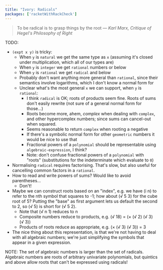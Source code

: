 ```yaml
---
title: "Ivory: Radicals"
packages: ['racketWithRackCheck']
---
```


> To be radical is to grasp things by the root
— <cite>Karl Marx, *Critique of Hegel's Philosophy of Right*</cite>

TODO:

 - `(expt x y)` is tricky:
   - When `y` is `natural` we get the same type as `x` (assuming it's closed
     under multiplication, which all of our types are)
   - When `y` is `integer` we get `rational` numbers or below
   - When `y` is `rational` we get `radical` and below
   - Probably don't want anything more general than `rational`, since their
     semantics involve logarithms, which I don't know a normal form for
   - Unclear what's the most general `x` we can support, when `y` is `rational`:
     - I think `radical` is OK; roots of products seem fine. Roots of sums
       don't easily rewrite (not sure of a general normal form for those...)
     - Roots become more, ahem, *complex* when dealing with `complex`, and other
       hypercomplex numbers; since sums can cancel-out when squared.
     - Seems reasonable to return `complex` when rooting a negative
     - If there's a symbolic normal form for other `geometric` numbers it would
       be nice to use that
     - Fractional powers of a `polynomial` should be representable using
       `algebraic-expression`, I think?
     - Note: don't confuse fractional powers of a `polynomial` with "roots"
       (substitutions for the indeterminate which evaluate to `0`)
 - Normalising `radical` requires factorising. That's slow, but also useful for
   cancelling common factors in a `rational`.
 - How to read and write powers of sums? Would like to avoid parentheses...
   - Don't!
 - Maybe we can construct roots based on an "index", e.g. we have (i n) to
   refer to the nth symbol that squares to -1; how about (√ 5 3) for the cube
   root of 5? Putting the "base" as first argument lets us default the second to
   2, so (√ 5) is short for (√ 5 2).
   - Note that (√ n 1) reduces to n
   - Composite numbers reduce to products, e.g. (√ 18) = (× (√ 2) (√ 3) (√ 3))
   - Products of roots reduce as appropriate, e.g. (× (√ 3) (√ 3)) = 3
 - The nice thing about this representation, is that we're not having to deal
   with all algebraic numbers; we're just simplifying the symbols that appear in
   a given expression.

NOTE: The set of algebraic numbers is larger than the set of radicals. Algebraic
numbers are roots of arbitrary univariate polynomials, but quintics and above
allow roots that can't be expressed using radicals!
